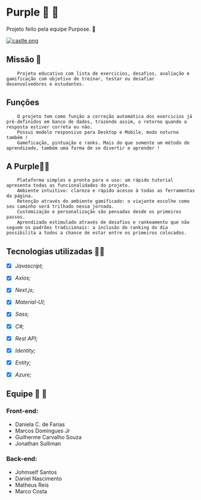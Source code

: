 # Purple :purple_heart:	:purple_heart:

Projeto feito pela equipe Purpose. :vulcan_salute:

[![castle.png](https://i.postimg.cc/Xq262ZYG/castle.png)](https://postimg.cc/tnVcJ4Pp)

## Missão :bookmark_tabs:

```Purpose
	Projeto educativo com lista de exercicios, desafios, avaliação e gamificação com objetivo de treinar, testar ou desafiar desenvolvedores e estudantes.
```



## Funções

```Purpose
  	O projeto tem como função a correção automática dos exercicios já pré-definidos em banco de dados, trazendo assim, o retorno quando a resposta estiver correta ou não.
  	Possui modelo responsivo para Desktop e Mobile, modo noturno também !
  	Gameficação, pintuação e ranks. Mais do que somente um método de aprendizado, também uma forma de se divertir e aprender !
```



## A Purple:purple_heart::purple_heart:
```Purpose
	Plataforma simples e pronta para o uso: um rápido tutorial apresenta todas as funcionalidades do projeto. 
	Ambiente intuitivo: clareza e rápido acesso à todas as ferramentas da página. 
	Retenção através do ambiente gamificado: o viajante escolhe como seu caminho será trilhado nessa jornada. 
	Customização e personalização são pensadas desde os primeiros passos. 
	Aprendizado estimulado através de desafios e rankeamento que não seguem os padrões tradicionais: a inclusão do ranking do dia possibilita a todos a chance de estar entre os primeiros colocados.
```



## Tecnologias utilizadas :man_technologist:

- [x] *Javascript;*

- [x] *Axios;*

- [x] *Next.js;*

- [x] *Material-UI;*

- [x] *Sass;*

- [x] *C#;*

- [x] *Rest API;*

- [x] *Identity;*

- [x] *Entity;*

- [x] *Azure;*


## Equipe :fist_right: :fist_left:

### Front-end: 

- Daniela C. de Farias
- Marcos Domingues Jr
- Guilherme Carvalho Souza
- Jonathan Sulliman

### Back-end:

- Johmself Santos
- Daniel Nascimento
- Matheus Reis
- Marco Costa
